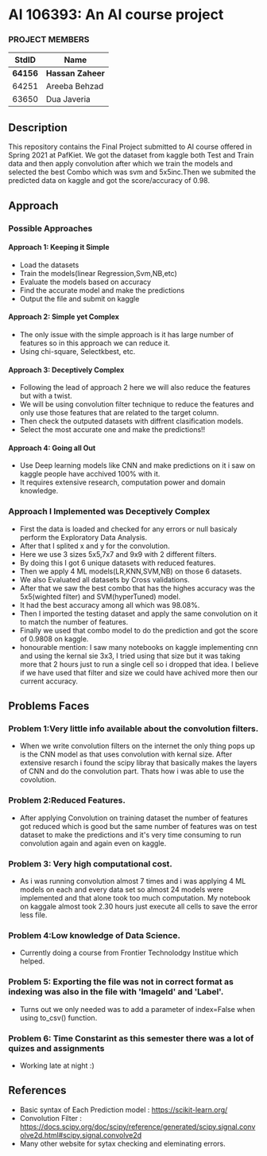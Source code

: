 # AI 106393: An AI course project #
### PROJECT MEMBERS ###
StdID | Name
------------ | -------------
**64156** | **Hassan Zaheer** <!--this is the group leader in bold.-->
64251 | Areeba Behzad
63650 | Dua Javeria
<!-- Replace name and student ids with acutally group member names and ids-->

## Description ##
This repository contains the Final Project submitted to AI course offered in Spring 2021 at PafKiet.
We got the dataset from kaggle both Test and Train data and then apply convolution after which we train the models and selected the best Combo which was svm and 5x5inc.Then we submited the predicted data on kaggle and got the score/accuracy of 0.98.

## Approach ##

### Possible Approaches ###
#### Approach 1: Keeping it Simple ####
- Load the datasets
- Train the models(linear Regression,Svm,NB,etc)
- Evaluate the models based on accuracy
- Find the accurate model and make the predictions
- Output the file and submit on kaggle

#### Approach 2: Simple yet Complex ####
- The only issue with the simple approach is it has large number of features so in this approach we can reduce it.
- Using chi-square, Selectkbest, etc.

#### Approach 3: Deceptively Complex ####
- Following the lead of approach 2 here we will also reduce the features but with a twist.
- We will be using convolution filter technique to reduce the features and only use those features that are related to the target column.
- Then check the outputed datasets with diffrent clasification models.
- Select the most accurate one and make the predictions!!

#### Approach 4: Going all Out ####
- Use Deep learning models like CNN and make predictions on it i saw on kaggle people have acchived 100% with it.
- It requires extensive research, computation power and domain knowledge.

### Approach I Implemented was Deceptively Complex ###
- First the data is loaded and checked for any errors or null basicaly perform the Exploratory Data Analysis.
- After that I splited x and y for the convolution.
- Here we use 3 sizes 5x5,7x7 and 9x9 with 2 different filters.
- By doing this I got 6 unique datasets with reduced features.
- Then we apply 4 ML models(LR,KNN,SVM,NB) on those 6 datasets.
- We also Evaluated all datasets by Cross validations.
- After that we saw the best combo that has the highes accuracy was the 5x5(wighted filter) and SVM(hyperTuned) model.
- It had the best accuracy among all which was 98.08%.
- Then I imported the testing dataset and apply the same convolution on it to match the number of features.
- Finally we used that combo model to do the prediction and got the score of 0.9808 on kaggle.
- honourable mention: I saw many notebooks on kaggle implementing cnn and using the kernal sie 3x3, I tried using that size but it was taking more that 2 hours just to run a single cell so i dropped that idea. I believe if we have used that filter and size we could have achived more then our current accuracy.

## Problems Faces ##

### Problem 1:Very little info available about the convolution filters. ###
- When we write convolution filters on the internet the only thing pops up is the CNN model as that uses convolution with kernal size. After extensive resarch i found the scipy libray that basically makes the layers of CNN and do the convolution part. Thats how i was able to use the covolution.

### Problem 2:Reduced Features. ###
- After applying Convolution on training dataset the number of features got reduced which is good but the same number of features was on test dataset to make the predictions and it's very time consuming to run convolution again and again even on kaggle.

### Problem 3: Very high computational cost. ###
- As i was running convolution almost 7 times and i was applying 4 ML models on each and every data set so almost 24 models were implemented and that alone took too much computation. My notebook on kaggale almost took 2.30 hours just execute all cells to save the error less file.

### Problem 4:Low knowledge of Data Science. ###
- Currently doing a course from Frontier Technolodgy Institue which helped.

### Problem 5: Exporting the file was not in correct format as indexing was also in the file with 'ImageId' and 'Label'. ###
- Turns out we only needed was to add a parameter of index=False when using to_csv() function.

### Problem 6: Time Constarint as this semester there was a lot of quizes and assignments ###
- Working late at night :)

## References ##

- Basic syntax of Each Prediction model : https://scikit-learn.org/
- Convolution Filter : https://docs.scipy.org/doc/scipy/reference/generated/scipy.signal.convolve2d.html#scipy.signal.convolve2d
- Many other website for sytax checking and eleminating errors.
